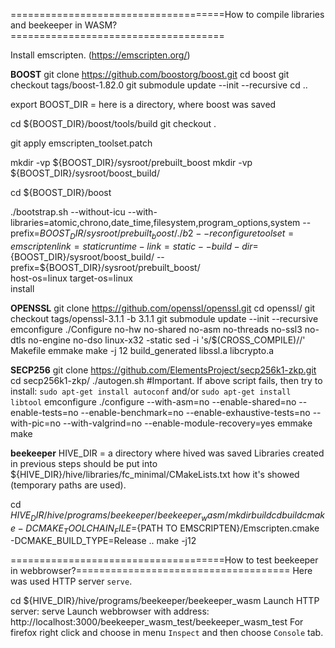 =====================================How to compile libraries and beekeeper in WASM?=====================================

Install emscripten. (https://emscripten.org/)

**********BOOST**********
git clone https://github.com/boostorg/boost.git
cd boost
git checkout tags/boost-1.82.0
git submodule update --init --recursive
cd ..

export BOOST_DIR = here is a directory, where boost was saved

cd ${BOOST_DIR}/boost/tools/build
git checkout .

git apply emscripten_toolset.patch

mkdir -vp ${BOOST_DIR}/sysroot/prebuilt_boost
mkdir -vp ${BOOST_DIR}/sysroot/boost_build/

cd ${BOOST_DIR}/boost

./bootstrap.sh --without-icu --with-libraries=atomic,chrono,date_time,filesystem,program_options,system --prefix=${BOOST_DIR}/sysroot/prebuilt_boost/
./b2 --reconfigure toolset=emscripten link=static runtime-link=static --build-dir=${BOOST_DIR}/sysroot/boost_build/ --prefix=${BOOST_DIR}/sysroot/prebuilt_boost/ \
  host-os=linux target-os=linux \
  install

**********OPENSSL**********
git clone https://github.com/openssl/openssl.git
cd openssl/
git checkout tags/openssl-3.1.1 -b 3.1.1
git submodule update --init --recursive
emconfigure ./Configure no-hw no-shared no-asm no-threads no-ssl3 no-dtls no-engine no-dso linux-x32 -static
sed -i 's/$(CROSS_COMPILE)//' Makefile
emmake make -j 12 build_generated libssl.a libcrypto.a

**********SECP256**********
git clone https://github.com/ElementsProject/secp256k1-zkp.git
cd secp256k1-zkp/
./autogen.sh
#Important. If above script fails, then try to install: `sudo apt-get install autoconf` and/or `sudo apt-get install libtool`
emconfigure ./configure --with-asm=no --enable-shared=no --enable-tests=no --enable-benchmark=no --enable-exhaustive-tests=no --with-pic=no --with-valgrind=no --enable-module-recovery=yes
emmake make

**********beekeeper**********
HIVE_DIR = a directory where hived was saved
Libraries created in previous steps should be put into ${HIVE_DIR}/hive/libraries/fc_minimal/CMakeLists.txt how it's showed (temporary paths are used).

cd ${HIVE_DIR}/hive/programs/beekeeper/beekeeper_wasm/
mkdir build
cd build
cmake -DCMAKE_TOOLCHAIN_FILE=${PATH TO EMSCRIPTEN}/Emscripten.cmake -DCMAKE_BUILD_TYPE=Release ..
make -j12

=====================================How to test beekeeper in webbrowser?=====================================
Here was used HTTP server `serve`.

cd ${HIVE_DIR}/hive/programs/beekeeper/beekeeper_wasm
Launch HTTP server: serve
Launch webbrowser with address: http://localhost:3000/beekeeper_wasm_test/beekeeper_wasm_test
For firefox right click and choose in menu `Inspect` and then choose `Console` tab.
